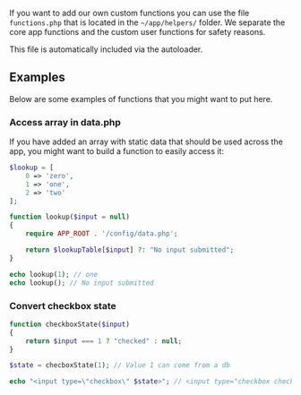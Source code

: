 If you want to add our own custom functions you can use the file `functions.php` that is located in the `~/app/helpers/` folder. We separate the core app functions and the custom user functions for safety reasons.

This file is automatically included via the autoloader.

## Examples

Below are some examples of functions that you might want to put here.

### Access array in data.php

If you have added an array with static data that should be used across the app, you might want to build a function to easily access it:

```php title="~/config/data.php"
$lookup = [
	0 => 'zero',
	1 => 'one',
	2 => 'two'
];
```

```php title="~/app/helpers/functions.php"
function lookup($input = null)
{
	require APP_ROOT . '/config/data.php';

    return $lookupTable[$input] ?: "No input submitted";
}
```

```php
echo lookup(1); // one
echo lookup(); // No input submitted
```

### Convert checkbox state

```php title="~/app/helpers/functions.php"
function checkboxState($input)
{
	return $input === 1 ? "checked" : null;
}
```

```php
$state = checboxState(1); // Value 1 can come from a db

echo "<input type=\"checkbox\" $state>"; // <input type="checkbox checked">
```